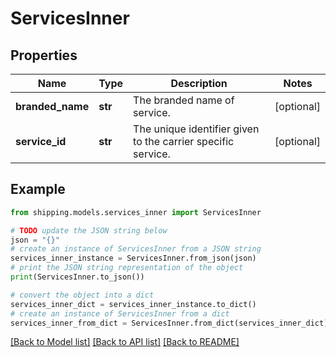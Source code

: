 # ServicesInner


## Properties

Name | Type | Description | Notes
------------ | ------------- | ------------- | -------------
**branded_name** | **str** | The branded name of service. | [optional] 
**service_id** | **str** | The unique identifier given to the carrier specific service. | [optional] 

## Example

```python
from shipping.models.services_inner import ServicesInner

# TODO update the JSON string below
json = "{}"
# create an instance of ServicesInner from a JSON string
services_inner_instance = ServicesInner.from_json(json)
# print the JSON string representation of the object
print(ServicesInner.to_json())

# convert the object into a dict
services_inner_dict = services_inner_instance.to_dict()
# create an instance of ServicesInner from a dict
services_inner_from_dict = ServicesInner.from_dict(services_inner_dict)
```
[[Back to Model list]](../README.md#documentation-for-models) [[Back to API list]](../README.md#documentation-for-api-endpoints) [[Back to README]](../README.md)


